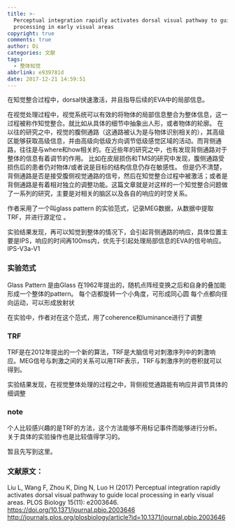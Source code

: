```yaml
---
title: >-
  Perceptual integration rapidly activates dorsal visual pathway to guide local
  processing in early visual areas
copyright: true
comments: true
author: Di
categories: 文献
tags:
  - 整体知觉
abbrlink: e939781d
date: 2017-12-21 14:59:51
---
```

在知觉整合过程中，dorsal快速激活，并且指导后续的EVA中的局部信息。
<!-- more -->
在视觉处理过程中，视觉系统可以有效的将物体的局部信息整合为整体信息，这一过程被称作知觉整合。就比如从具体的细节中抽象出人形，或者物体的轮廓。
在以往的研究之中，视觉的腹侧通路（这通路被认为是与物体识别相关的），其高级区能够获取高级信息，并由高级向低级方向调节低级感觉区域的活动。而背侧通路，往往是与where和how相关的。在近些年的研究之中，也有发现背侧通路对于整体的信息有着调节的作用。 
比如在皮层损伤和TMS的研究中发现，腹侧通路受损伤后的患者仍对物体/或者说是目标的结构信息仍存在敏感性。 
但是仍不清楚，背侧通路是否是接受腹侧视觉通路的信号，然后在知觉整合过程中被激活；或者是背侧通路是有着相对独立的调整功能。这篇文章就是对这样的一个知觉整合问题做了一系列的研究，主要是对相关的脑区以及各自的响应的时空关系。 

作者采用了一个叫glass pattern 的实验范式，记录MEG数据，从数据中提取TRF，并进行源定位 。

实验结果发现，再可以知觉到整体的情况下，会引起背侧通路的响应，具体位置主要是IPS，响应的时间再100ms内，优先于引起处理局部信息的EVA的信号响应。
IPS-V3a-V1


### 实验范式
Glass Pattern 是由Glass 在1962年提出的，随机点阵经变换之后和自身的叠加能形成一个整体的pattern。
每个店都旋转一个小角度，可形成同心圆
每个点都向径向运动，可以形成放射状

在实验中，作者对在这个范式，用了coherence和luminance进行了调整

### TRF
TRF是在2012年提出的一个新的算法，TRF是大脑信号对刺激序列中的刺激响应。MEG信号与刺激之间的关系可以用TRF表示，TRF与刺激序列的卷积就可以得到。

实验结果发现，在视觉整体处理的过程之中，背侧视觉通路能有响应并调节具体的细调整

### note
个人比较感兴趣的是TRF的方法，这个方法能够不用标记事件而能够进行分析。
关于具体的实验操作也是比较值得学习的。

暂且先写到这里。

### 文献原文：
Liu L, Wang F, Zhou K, Ding N, Luo H (2017) Perceptual integration rapidly activates dorsal visual pathway to guide local processing in early visual areas. PLOS Biology 15(11): e2003646. https://doi.org/10.1371/journal.pbio.2003646
http://journals.plos.org/plosbiology/article?id=10.1371/journal.pbio.2003646

